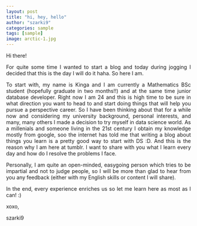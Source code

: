 ```yaml
---
layout: post
title: "hi, hey, hello"
author: "szarki9"
categories: sample
tags: [sample]
image: arctic-1.jpg
---
```


Hi there!

<p align = "justify">For quite some time I wanted to start a blog and today during jogging I decided that this is the day I will do it haha. So here I am. </p>
<p align = "justify">To start with, my name is Kinga and I am currently a Mathematics BSc student (hopefully graduate in two months!!) and at the same time junior database developer. Right now I am 24 and this is high time to be sure in what direction you want to head to and start doing things that will help you pursue a perspective career. So I have been thinking about that for a while now and considering my university background, personal interests, and many, many others I made a decision to try myself in data science world. As a millenials and someone living in the 21st century I obtain my knowledge mostly from google, soo the internet has told me that writing a blog about things you learn is a pretty good way to start with DS :D. And this is the reason why I am here at tumblr. I want to share with you what I learn every day and how do I resolve the problems I face.</p>
<p align = "justify">Personally, I am quite an open-minded, easygoing person which tries to be impartial and not to judge people, so I will be more than glad to hear from you any feedback (either with my English skills or content I will share).</p>
<p align = "justify">In the end, every experience enriches us so let me learn here as most as I can! :) </p>

<p></p>
<p>xoxo,</p>
<p>szarki9</p>
